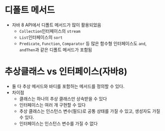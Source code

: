 # 디폴트 메서드 
- 자바 8 API에서 디폴트 메서드가 많이 활용되었음 
  - `Collection`인터페이스의 `stream`
  - `List`인터페이스의 `sort`
  - `Predicate`, `Function`, `Comparator` 등 많은 함수형 인터페이스도 `and`, `andThen`과 같은 디폴트 메서드가 포함됨


# 추상클래스 vs 인터페이스(자바8)
- 둘 다 추상 메서드와 바디를 포함하는 메서드를 정의할 수 있다.
- 차이점
  - 클래스는 하나의 추상 클래스만 상속받을 수 있다
  - 인터페이스는 여러 개 구현할 수 있다 
  - 추상 클래스는 인스턴스 변수(필드)로 공통 상태를 가질 수 있고, 생성자도 가질 수 있다.
  - 인터페이스는 인스턴스 변수를 가질 수 없다 

